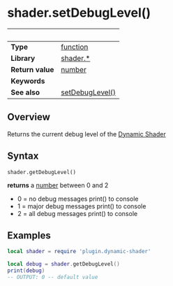 # shader.setDebugLevel()

|                      | &nbsp; 
| -------------------- | ---------------------------------------------------------------
| __Type__             | [function](http://docs.coronalabs.com/api/type/Function.html)
| __Library__          | [shader.*](README.md)
| __Return value__     | [number](https://docs.coronalabs.com/api/type/Number.html)
| __Keywords__         | 
| __See also__         | [setDebugLevel()](setDebugLevel.markdown)

## Overview

Returns the current debug level of the [Dynamic Shader](README.md)


## Syntax

	shader.getDebugLevel()

__returns__ a [number](https://docs.coronalabs.com/api/type/Number.html) between 0 and 2

- 0 = no debug messages print() to console
- 1 = major debug messages print() to console
- 2 = all debug messages print() to console


## Examples

``````lua
local shader = require 'plugin.dynamic-shader'

local debug = shader.getDebugLevel()
print(debug)
-- OUTPUT: 0 -- default value



``````

